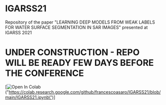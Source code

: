 # IGARSS21
Repository of the paper "LEARNING DEEP MODELS FROM WEAK LABELS FOR WATER SURFACE SEGMENTATION IN SAR IMAGES" presented at IGARSS 2021


# UNDER CONSTRUCTION - REPO WILL BE READY FEW DAYS BEFORE THE CONFERENCE

[![Open In Colab](https://colab.research.google.com/assets/colab-badge.svg)(\"https://colab.research.google.com/github/francescoasaro/IGARSS21/blob/main/IGARSS21.ipynb\")]

